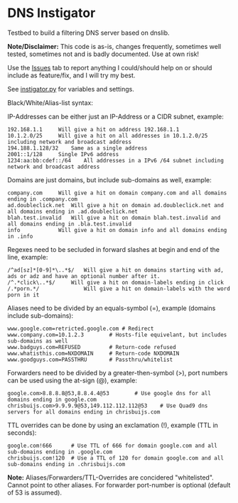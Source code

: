 # DNS Instigator
Testbed to build a filtering DNS server based on dnslib.

<b>Note/Disclaimer:</b> This code is as-is, changes frequently, sometimes well tested, sometimes not and is badly documented. Use at own risk!

Use the <a href="https://github.com/cbuijs/instigator/issues">Issues</a> tab to report anything I could/should help on or should include as feature/fix, and I will try my best.

See <a href="https://github.com/cbuijs/instigator/blob/master/instigator.py">instigator.py</a> for variables and settings.

Black/White/Alias-list syntax:

IP-Addresses can be either just an IP-Address or a CIDR subnet, example:

	192.168.1.1		Will give a hit on address 192.168.1.1
	10.1.2.0/25		Will give a hit on all addresses in 10.1.2.0/25 including network and broadcast address
	194.188.1.128/32	Same as a single address
	2001::1/128		Single IPv6 address
	1234:aa:bb:cdef::/64	All addresses in a IPv6 /64 subnet including network and broadcast address

Domains are just domains, but include sub-domains as well, example:

	company.com		Will give a hit on domain company.com and all domains ending in .company.com
	ad.doubleclick.net	Will give a hit on domain ad.doubleclick.net and all domains ending in .ad.doubleclick.net
	blah.test.invalid	Will give a hit on domain blah.test.invalid and all domains ending in .bla.test.invalid
	info			Will give a hit on domain info and all domains ending in .info

Regexes need to be secluded in forward slashes at begin and end of the line, example:

	/^ad[sz]*[0-9]*\..*$/	Will give a hit on domains starting with ad, ads or adz and have an optional number after it.
	/^.*click\..*$/		Will give a hit on domain-labels ending in click
	/.*porn.*/              Will give a hit on domain-labels with the word porn in it

Aliases need to be divided by an equals-symbol (=), example (domains include sub-domains):

	www.google.com=retricted.google.com	# Redirect
	www.company.com=10.1.2.3		# Hosts-file equivelant, but includes sub-domains as well
	www.badguys.com=REFUSED			# Return-code refused
	www.whatisthis.com=NXDOMAIN		# Return-code NXDOMAIN
	www.goodguys.com=PASSTHRU		# Passthru/whitelist

Forwarders need to be divided by a greater-then-symbol (>), port numbers can be used using the at-sign (@), example:

	google.com>8.8.8.8@53,8.8.4.4@53		# Use google dns for all domains ending in google.com
	chrisbuijs.com>9.9.9.9@53,149.112.112.112@53	# Use Quad9 dns servers for all domains ending in chrisbuijs.com

TTL overrides can be done by using an exclamation (!), example (TTL in seconds):

	google.com!666		# Use TTL of 666 for domain google.com and all sub-domains ending in .google.com
	chrisbuijs.com!120	# Use a TTL of 120 for domain google.com and all sub-domains ending in .chrisbuijs.com
	
<b>Note:</b> Aliases/Forwarders/TTL-Overrides are concidered "whitelisted". Cannot point to other aliases. For forwarder port-number is optional (default of 53 is assumed).
